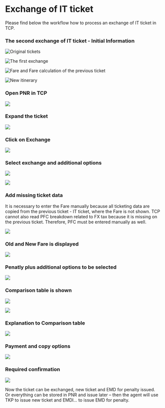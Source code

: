 # Exchange of IT ticket

Please find below the workflow how to process an exchange of IT ticket in TCP.

### The second exchange of IT ticket - Initial Information

![Original tickets](../.gitbook/assets/image%20%28137%29.png)

![The first exchange](../.gitbook/assets/image%20%28155%29.png)

![Fare and Fare calculation of the previous ticket](../.gitbook/assets/image%20%28112%29.png)

![New itinerary](../.gitbook/assets/image%20%28175%29.png)

### Open PNR in TCP

![](../.gitbook/assets/image%20%28176%29.png)

### Expand the ticket

![](../.gitbook/assets/image%20%28111%29.png)

### Click on Exchange

![](../.gitbook/assets/image%20%28102%29.png)

### Select exchange and additional options

![](../.gitbook/assets/image%20%28143%29.png)

![](../.gitbook/assets/image%20%28152%29.png)

### Add missing ticket data

It is necessary to enter the Fare manually because all ticketing data are copied from the previous ticket - IT ticket, where the Fare is not shown. TCP cannot also read PFC breakdown related to FX tax because it is missing on the previous ticket. Therefore, PFC must be entered manually as well.

![](../.gitbook/assets/image%20%28147%29.png)

### Old and New Fare is displayed

![](../.gitbook/assets/image%20%28142%29.png)

### Penatly plus additional options to be selected

![](../.gitbook/assets/image%20%28183%29.png)

### Comparison table is shown

![](../.gitbook/assets/image%20%28116%29.png)

![](../.gitbook/assets/image%20%28148%29.png)

### Explanation to Comparison table

![](../.gitbook/assets/image%20%28138%29.png)

### Payment and copy options

![](../.gitbook/assets/image%20%28151%29.png)

### Required confirmation

![](../.gitbook/assets/image%20%28159%29.png)

Now the ticket can be exchanged, new ticket and EMD for penalty issued. Or everything can be stored in PNR and issue later – then the agent will use TKP to issue new ticket and EMDI… to issue EMD for penalty.

